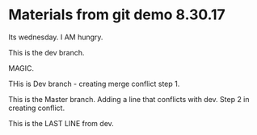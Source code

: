 # Materials from git demo 8.30.17


Its wednesday. I AM hungry. 

This is the dev branch. 


MAGIC. 


THis is Dev branch - creating merge conflict step 1. 


This is the Master branch. Adding a line that conflicts with dev. Step 2 in creating conflict. 

This is the LAST LINE from dev. 